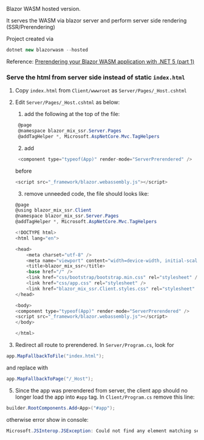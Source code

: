 Blazor WASM hosted version.

It serves the WASM via blazor server and perform server side rendering (SSR/Prerendering)

Project created via
```C#
dotnet new blazorwasm --hosted
```

Reference: [Prerendering your Blazor WASM application with .NET 5 (part 1)](https://jonhilton.net/blazor-wasm-prerendering/)


### Serve the html from server side instead of static `index.html`

1. Copy `index.html` from `Client/wwwroot` as `Server/Pages/_Host.cshtml`

2. Edit `Server/Pages/_Host.cshtml` as below:
   1. add the following at the top of the file:
   ```c#
    @page
    @namespace blazor_mix_ssr.Server.Pages
    @addTagHelper *, Microsoft.AspNetCore.Mvc.TagHelpers
    ```
   2. add
   ```c#
    <component type="typeof(App)" render-mode="ServerPrerendered" />
    ```
   before
    ```c#
    <script src="_framework/blazor.webassembly.js"></script>
    ```
   3. remove unneeded code, the file should looks like:
   ```c#
   @page
   @using blazor_mix_ssr.Client
   @namespace blazor_mix_ssr.Server.Pages
   @addTagHelper *, Microsoft.AspNetCore.Mvc.TagHelpers
   
   <!DOCTYPE html>
   <html lang="en">
   
   <head>
       <meta charset="utf-8" />
       <meta name="viewport" content="width=device-width, initial-scale=1.0, maximum-scale=1.0, user-scalable=no" />
       <title>blazor_mix_ssr</title>
       <base href="/" />
       <link href="css/bootstrap/bootstrap.min.css" rel="stylesheet" />
       <link href="css/app.css" rel="stylesheet" />
       <link href="blazor_mix_ssr.Client.styles.css" rel="stylesheet" />
   </head>
   
   <body>
   <component type="typeof(App)" render-mode="ServerPrerendered" />
   <script src="_framework/blazor.webassembly.js"></script>
   </body>
   
   </html>
   ```
4. Redirect all route to prerendered. In `Server/Program.cs`, look for 

```c#
app.MapFallbackToFile("index.html");
```

and replace with

```c#
app.MapFallbackToPage("/_Host");
```

5. Since the app was prerendered from server, the client app should no longer load the app into `#app` tag. In `Client/Program.cs` remove this line:
```c#
builder.RootComponents.Add<App>("#app");
```

otherwise error show in console:
```c#
Microsoft.JSInterop.JSException: Could not find any element matching selector ‘#app’.
```
